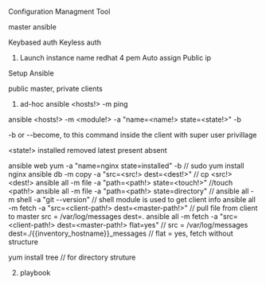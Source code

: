 Configuration Managment Tool

master ansible 

Keybased auth
Keyless auth


1. Launch instance 
name
redhat 
4
pem
Auto assign Public ip

Setup Ansible

public master, private clients 

1) ad-hoc 
ansible <hosts!> -m ping

<all>
<ip>
<ip:ip..>
<group>
<group:group..>


ansible <hosts!> -m <module!> -a "name=<name!> state=<state!>" -b

-b or --become, to this command inside the client with super user privillage 

<state!>
installed   removed     latest
present     absent


ansible web yum -a "name=nginx state=installed" -b // sudo yum install nginx
ansible db -m copy -a "src=<src!> dest=<dest!>" // cp <src!> <dest!>
ansible all -m file -a "path=<path!> state=<touch!>"  //touch <path!>
ansible all -m file -a "path=<path!> state=directory"  //
ansible all -m shell -a "git --version"  // shell module is used to get client info
ansible all -m fetch -a "src=<client-path!> dest=<master-path!>"  // pull file from client to master src = /var/log/messages dest=.
ansible all -m fetch -a "src=<client-path!> dest=<master-path!> flat=yes"  //  src = /var/log/messages dest=./{{inventory_hostname}}_messages 
                                                                            // flat = yes, fetch without structure 


yum install tree // for directory struture 




2) playbook 